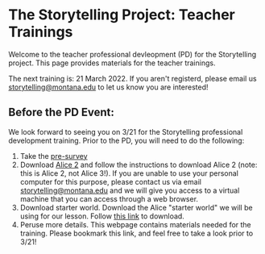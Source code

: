 # The Storytelling Project: Teacher Trainings

Welcome to the teacher professional devleopment (PD) for the Storytelling
project.  This page provides materials for the teacher trainings.

The next training is: 21 March 2022.  If you aren't registerd, please email us <storytelling@montana.edu> to let us know you are interested!

## Before the PD Event:

We look forward to seeing you on 3/21 for the Storytelling professional
development training.  Prior to the PD, you will need to do the following:

1. Take the [pre-survey]()
2. Download [Alice 2](https://www.alice.org/get-alice/alice-2/) and follow the
   instructions to download Alice 2 (note: this is Alice 2, not Alice 3!).  If
   you are unable to use your personal computer for this purpose, please contact
   us via email <storytelling@montana.edu> and we will give you access to a
   virtual machine that you can access through a web browser.
3. Download starter world. Download the Alice "starter world" we will be using
   for our lesson. Follow [this link](./assets/beaded-bag-starter.a2w) to download.
4. Peruse more details. This webpage contains materials needed for the training.
   Please bookmark this link, and feel free to take a look prior to 3/21!
